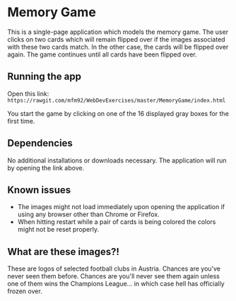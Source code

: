 # Memory Game
This is a single-page application which models the memory game. The user clicks on two cards which will remain flipped over if the images associated with these two cards match. In the other case, the cards will be flipped over again. The game continues until all cards have been flipped over.

## Running the app

Open this link:
`https://rawgit.com/mfm92/WebDevExercises/master/MemoryGame/index.html`

You start the game by clicking on one of the 16 displayed gray boxes for the first time.

## Dependencies

No additional installations or downloads necessary. The application will run by opening the link above.

## Known issues

* The images might not load immediately upon opening the application if using any browser other than Chrome or Firefox.
* When hitting restart while a pair of cards is being colored the colors might not be reset properly.

## What are these images?!

These are logos of selected football clubs in Austria. Chances are you've never seen them before. Chances are you'll never see them again unless one of them wins the Champions League... in which case hell has officially frozen over.
